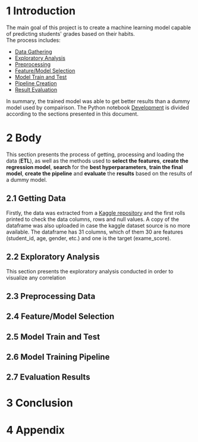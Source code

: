 # 1 Introduction

The main goal of this project is to create a machine learning model capable of predicting students' grades based on their habits.  
The process includes:
- [Data Gathering](#21-getting-data)  
- [Exploratory Analysis](#22-exploratory-analysis)  
- [Preprocessing](#23-preprocessing-data)  
- [Feature/Model Selection](#24-featuremodel-selection)
- [Model Train and Test](#25-model-train-and-test)
- [Pipeline Creation](#26-model-training-pipeline)  
- [Result Evaluation](#27-evaluation-results)  

In summary, the trained model was able to get better results than a dummy model used by compairison. The Python notebook [Development](./Development.ipynb) is divided according to the sections presented in this document.

# 2 Body

This section presents the process of getting, processing and loading the data (**ETL**), as well as the methods used to **select the features**, **create the regression model**, **search** for the **best hyperparameters**, **train the final model**, **create the pipeline** and **evaluate** the **results** based on the results of a dummy model.

## 2.1 Getting Data

Firstly, the data was extracted from a [Kaggle repository](https://www.kaggle.com/datasets/aryan208/student-habits-and-academic-performance-dataset) and the first rolls printed to check the data columns, rows and null values. A copy of the dataframe was also uploaded in case the kaggle dataset source is no more available. The dataframe has 31 columns, which of them 30 are features (student_id, age, gender, etc.) and one is the target (exame_score).

## 2.2 Exploratory Analysis

This section presents the exploratory analysis conducted in order to visualize any correlation

## 2.3 Preprocessing Data
## 2.4 Feature/Model Selection
## 2.5 Model Train and Test
## 2.6 Model Training Pipeline
## 2.7 Evaluation Results
# 3 Conclusion
# 4 Appendix
